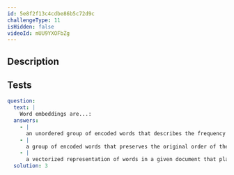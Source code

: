 ```yaml
---
id: 5e8f2f13c4cdbe86b5c72d9c
challengeType: 11
isHidden: false
videoId: mUU9YXOFbZg
---
```


## Description

<section id='description'>
</section>

## Tests

<section id='tests'>

```yml
question:
  text: |
    Word embeddings are...:
  answers:
    - |
      an unordered group of encoded words that describes the frequency of words in a given document.
    - |
      a group of encoded words that preserves the original order of the words in a given document.
    - |
      a vectorized representation of words in a given document that places words with similar meanings near each other.
  solution: 3
```

</section>
